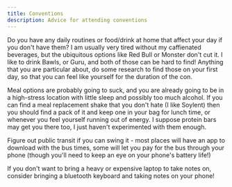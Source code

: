 ```yaml
---
title: Conventions
description: Advice for attending conventions
---
```


Do you have any daily routines or food/drink at home that affect your day if you don't have them? I am usually very tired without my caffienated beverages, but the ubiquitous options like Red Bull or Monster don't cut it. I like to drink Bawls, or Guru, and both of those can be hard to find! Anything that you are particular about, do some research to find those on your first day, so that you can feel like yourself for the duration of the con.

Meal options are probably going to suck, and you are already going to be in a high-stress location with little sleep and possibly too much alcohol. If you can find a meal replacement shake that you don't hate (I like Soylent) then you should find a pack of it and keep one in your bag for lunch time, or whenever you feel yourself running out of energy. I suppose protein bars may get you there too, I just haven't experimented with them enough.

Figure out public transit if you can swing it - most places will have an app to download with the bus times, some will let you pay for the bus through your phone (though you'll need to keep an eye on your phone's battery life!)

If you don't want to bring a heavy or expensive laptop to take notes on, consider bringing a bluetooth keyboard and taking notes on your phone!
